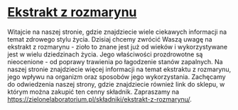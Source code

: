 # [Ekstrakt z rozmarynu](https://zielonelaboratorium.pl/składniki/ekstrakt-z-rozmarynu/)

Witajcie na naszej stronie, gdzie znajdziecie wiele ciekawych informacji na temat zdrowego stylu życia. Dzisiaj chcemy zwrócić Waszą uwagę na ekstrakt z rozmarynu - zioło to znane jest już od wieków i wykorzystywane jest w wielu dziedzinach życia. Jego właściwości prozdrowotne są nieocenione - od poprawy trawienia po łagodzenie stanów zapalnych. Na naszej stronie znajdziecie więcej informacji na temat ekstraktu z rozmarynu, jego wpływu na organizm oraz sposobów jego wykorzystania. Zachęcamy do odwiedzenia naszej strony, gdzie znajdziecie również link do sklepu, w którym można zakupić ten cenny składnik. Zapraszamy na https://zielonelaboratorium.pl/składniki/ekstrakt-z-rozmarynu/.